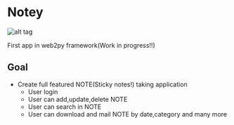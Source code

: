 Notey
=========
![alt tag](https://raw.github.com/jigarmistry/Notey/master/static/images/sticky_notes.png)

First app in web2py framework(Work in progress!!)

Goal 
------
* Create full featured NOTE(Sticky notes!) taking application
   * User login
   * User can add,update,delete NOTE
   * User can search in NOTE
   * User can download and mail NOTE by date,category and many more

